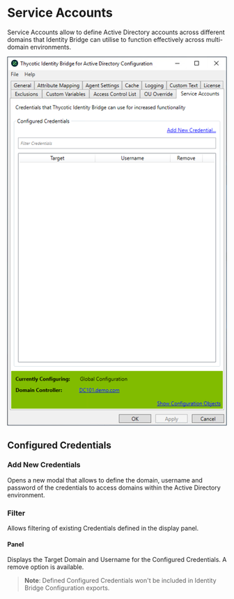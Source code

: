 [title]: # (Service Accounts)
[tags]: # (panel)
[priority]: # (6)
# Service Accounts

Service Accounts allow to define Active Directory accounts across different domains that Identity Bridge can utilise to function effectively across multi-domain environments.

![service accounts](../images/service-accts.png "Service Accounts tab of the Bridge Configuration tool")

## Configured Credentials

### Add New Credentials

Opens a new modal that allows to define the domain, username and password of the credentials to access domains within the Active Directory environment.

### Filter

Allows filtering of existing Credentials defined in the display panel.

#### Panel

Displays the Target Domain and Username for the Configured Credentials. A remove option is available.

>**Note**: Defined Configured Credentials won't be included in Identity Bridge Configuration exports.
